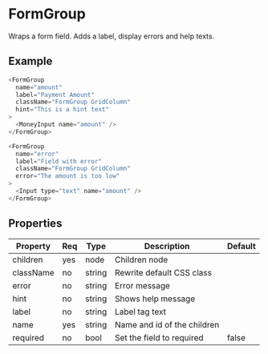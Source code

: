 # FormGroup
Wraps a form field. Adds a label, display errors and help texts.

## Example

```javascript
<FormGroup
  name="amount"
  label="Payment Amount"
  className="FormGroup GridColumn"
  hint="This is a hint text"
>
  <MoneyInput name="amount" />
</FormGroup>

<FormGroup
  name="error"
  label="Field with error"
  className="FormGroup GridColumn"
  error="The amount is too low"
>
  <Input type="text" name="amount" />
</FormGroup>
```

## Properties

| Property         | Req   | Type       | Description                            | Default   |
| ---------------- | ----- | ---------- | -------------------------------------- | --------- |
| children         | yes   | node       | Children node                          |           |
| className        | no    | string     | Rewrite default CSS class              |           |
| error            | no    | string     | Error message                          |           |
| hint             | no    | string     | Shows help message                     |           |
| label            | no    | string     | Label tag text                         |           |
| name             | yes   | string     | Name and id of the children            |           |
| required         | no    | bool       | Set the field to required              | false     |
